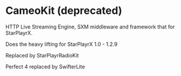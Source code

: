 # CameoKit (deprecated)
HTTP Live Streaming Engine, SXM middleware and framework that for StarPlayrX.

Does the heavy lifting for StarPlayrX 1.0 - 1.2.9

Replaced by StarPlayrRadioKit

Perfect 4 replaced by SwifterLite
